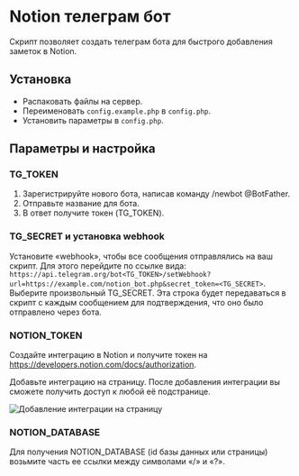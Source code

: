 # Notion телеграм бот
Скрипт позволяет создать телеграм бота для быстрого добавления заметок в Notion.

## Установка
- Распаковать файлы на сервер.
- Переименовать `config.example.php` в `config.php`.
- Установить параметры в `config.php`.

## Параметры и настройка

### TG_TOKEN
1. Зарегистрируйте нового бота, написав команду /newbot @BotFather.
2. Отправьте название для бота.
3. В ответ получите токен (TG_TOKEN).

### TG_SECRET и установка webhook
Установите «webhook», чтобы все сообщения отправлялись на ваш скрипт.
Для этого перейдите по ссылке вида: `https://api.telegram.org/bot<TG_TOKEN>/setWebhook?url=https://example.com/notion_bot.php&secret_token=<TG_SECRET>`.
Выберите произвольный TG_SECRET. Эта строка будет передаваться в скрипт с каждым сообщением для подтверждения, что оно было отправлено через бота.

### NOTION_TOKEN
Создайте интеграцию в Notion и получите токен на https://developers.notion.com/docs/authorization.

Добавьте интеграцию на страницу.
После добавления интеграции вы сможете получить доступ к любой её подстранице.

![Добавление интеграции на страницу](https://files.readme.io/fefc809-permissions.gif)

### NOTION_DATABASE
Для получения NOTION_DATABASE (id базы данных или страницы) возьмите часть ее ссылки между символами «/» и «?».
